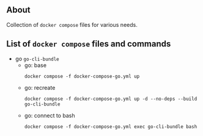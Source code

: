 ## About

Collection of `docker compose` files for various needs.

## List of `docker compose` files and commands

* go `go-cli-bundle`
	+ go: base
		```
		docker compose -f docker-compose-go.yml up
		```
	+ go: recreate
		```
		docker compose -f docker-compose-go.yml up -d --no-deps --build go-cli-bundle
		```
	+ go: connect to bash 
		```
		docker compose -f docker-compose-go.yml exec go-cli-bundle bash 
		```
